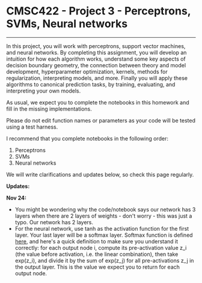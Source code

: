 # CMSC422 - Project 3 - Perceptrons, SVMs, Neural networks
---

In this project, you will work with perceptrons, support vector machines, and neural networks. By completing this assignment, you will develop an intuition for how each algorithm works, understand some key aspects of decision boundary geometry, the connection between theory and model development, hyperparameter optimization, kernels, methods for regularization, interpreting models, and more. Finally you will apply these algorithms to canonical prediction tasks, by training, evaluating, and interpreting your own models.

As usual, we expect you to complete the notebooks in this homework
and fill in the missing implementations.

Please do not edit function names or parameters as your code will be tested
using a test harness.

I recommend that you complete notebooks in the following order:

1. Perceptrons
2. SVMs
3. Neural networks



We will write clarifications and updates below, so check this page regularly.

__Updates:__

__Nov 24:__
- You might be wondering why the code/notebook says our network has 3 layers when there are 2 layers of weights - don't worry - this was just a typo. Our network has 2 layers.
- For the neural network, use tanh as the activation function for the first layer. Your last layer will be a softmax layer. Softmax function is defined [here](https://en.wikipedia.org/wiki/Softmax_function), and here's a quick definition to make sure you understand it correctly: for each output node i, compute its pre-activation value z_i (the value before activation, i.e. the linear combination), then take exp(z_i), and divide it by the sum of exp(z_j) for all pre-activations z_j in the output layer. This is the value we expect you to return for each output node.
